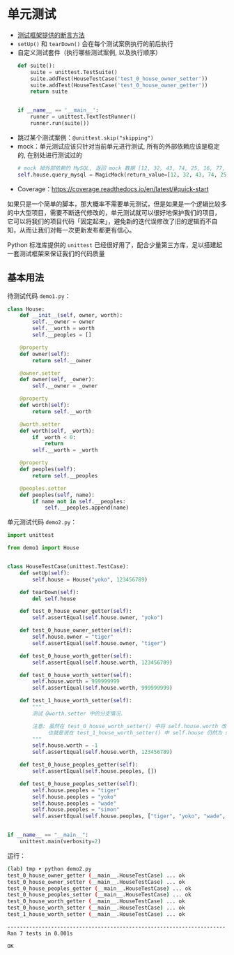 # 单元测试

- [测试框架提供的断言方法](https://docs.python.org/3/library/unittest.html#assert-methods)
- `setUp()` 和 `tearDown()` 会在每个测试案例执行的前后执行
- 自定义测试套件（执行哪些测试案例, 以及执行顺序）
    ```Python
    def suite():
        suite = unittest.TestSuite()
        suite.addTest(HouseTestCase('test_0_house_owner_setter'))
        suite.addTest(HouseTestCase('test_0_house_owner_getter'))
        return suite
    
    
    if __name__ == '__main__':
        runner = unittest.TextTestRunner()
        runner.run(suite())
    ```
- 跳过某个测试案例：`@unittest.skip("skipping")`
- mock：单元测试应该只针对当前单元进行测试, 所有的外部依赖应该是稳定的, 在别处进行测试过的
    ```Python
    # mock 掉外部依赖的 MySQL, 返回 mock 数据 [12, 32, 43, 74, 25, 16, 77, 89, 90]
    self.house.query_mysql = MagicMock(return_value=[12, 32, 43, 74, 25, 16, 77, 89, 90])
    ```
- Coverage：https://coverage.readthedocs.io/en/latest/#quick-start

如果只是一个简单的脚本，那大概率不需要单元测试，但是如果是一个逻辑比较多的中大型项目，需要不断迭代修改的，单元测试就可以很好地保护我们的项目，
它可以将我们的项目代码「固定起来」，避免新的迭代误修改了旧的逻辑而不自知，从而让我们对每一次更新发布都更有信心。

Python 标准库提供的 `unittest` 已经很好用了，配合少量第三方库，足以搭建起一套测试框架来保证我们的代码质量

## 基本用法

待测试代码 `demo1.py`：

```Python
class House:
    def __init__(self, owner, worth):
        self.__owner = owner
        self.__worth = worth
        self.__peoples = []

    @property
    def owner(self):
        return self.__owner

    @owner.setter
    def owner(self, _owner):
        self.__owner = _owner

    @property
    def worth(self):
        return self.__worth

    @worth.setter
    def worth(self, _worth):
        if _worth < 0:
            return
        self.__worth = _worth

    @property
    def peoples(self):
        return self.__peoples

    @peoples.setter
    def peoples(self, name):
        if name not in self.__peoples:
            self.__peoples.append(name)
```

单元测试代码 `demo2.py`：

```Python
import unittest

from demo1 import House


class HouseTestCase(unittest.TestCase):
    def setUp(self):
        self.house = House("yoko", 123456789)

    def tearDown(self):
        del self.house

    def test_0_house_owner_getter(self):
        self.assertEqual(self.house.owner, "yoko")

    def test_0_house_owner_setter(self):
        self.house.owner = "tiger"
        self.assertEqual(self.house.owner, "tiger")

    def test_0_house_worth_getter(self):
        self.assertEqual(self.house.worth, 123456789)

    def test_0_house_worth_setter(self):
        self.house.worth = 999999999
        self.assertEqual(self.house.worth, 999999999)

    def test_1_house_worth_setter(self):
        """
        测试 @worth.setter 中的分支情况.

        注意: 虽然在 test_0_house_worth_setter() 中将 self.house.worth 改成了 999999999, 但是每个测试案例是相互独立的,
             也就是说在 test_1_house_worth_setter() 中 self.house 仍然为 setUp() 时设定的值 123456789.
        """
        self.house.worth = -1
        self.assertEqual(self.house.worth, 123456789)

    def test_0_house_peoples_getter(self):
        self.assertEqual(self.house.peoples, [])

    def test_0_house_peoples_setter(self):
        self.house.peoples = "tiger"
        self.house.peoples = "yoko"
        self.house.peoples = "wade"
        self.house.peoples = "simon"
        self.assertEqual(self.house.peoples, ["tiger", "yoko", "wade", "simon"])


if __name__ == "__main__":
    unittest.main(verbosity=2)
```

运行：

```bash
(lab) tmp ➤ python demo2.py                                                                                                                                                                                                                                                                                          
test_0_house_owner_getter (__main__.HouseTestCase) ... ok
test_0_house_owner_setter (__main__.HouseTestCase) ... ok
test_0_house_peoples_getter (__main__.HouseTestCase) ... ok
test_0_house_peoples_setter (__main__.HouseTestCase) ... ok
test_0_house_worth_getter (__main__.HouseTestCase) ... ok
test_0_house_worth_setter (__main__.HouseTestCase) ... ok
test_1_house_worth_setter (__main__.HouseTestCase) ... ok

----------------------------------------------------------------------
Ran 7 tests in 0.001s

OK
```

